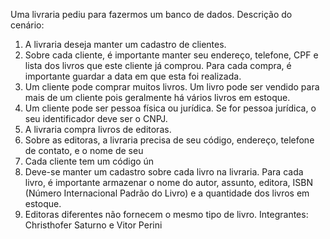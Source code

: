 Uma livraria pediu para fazermos um banco de dados.
Descrição do cenário:
1. A livraria deseja manter um cadastro de clientes.
2. Sobre cada cliente, é importante manter seu endereço, telefone, CPF e lista dos livros que este
cliente já comprou. Para cada compra, é importante guardar a data em que esta foi realizada.
3. Um cliente pode comprar muitos livros. Um livro pode ser vendido para mais de um cliente pois
geralmente há vários livros em estoque.
4. Um cliente pode ser pessoa física ou jurídica. Se for pessoa jurídica, o seu identificador deve ser
o CNPJ.
5. A livraria compra livros de editoras.
6. Sobre as editoras, a livraria precisa de seu código, endereço, telefone de contato, e o nome de seu
7. Cada cliente tem um código ún
8. Deve-se manter um cadastro sobre cada livro na livraria. Para cada livro, é importante armazenar
o nome do autor, assunto, editora, ISBN (Número Internacional Padrão do Livro) e a quantidade dos livros em estoque.
9. Editoras diferentes não fornecem o mesmo tipo de livro. 
Integrantes: Christhofer Saturno e Vitor Perini
